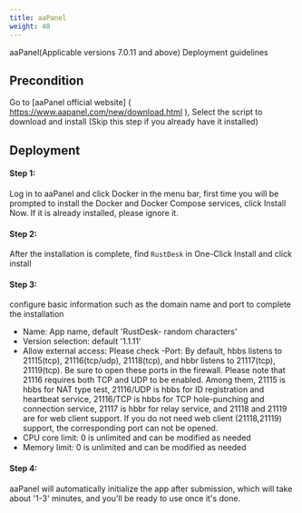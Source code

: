 ```yaml
---
title: aaPanel
weight: 40
---
```

aaPanel(Applicable versions 7.0.11 and above) Deployment guidelines
## Precondition
Go to [aaPanel official website] ( https://www.aapanel.com/new/download.html ), Select the script to download and install
(Skip this step if you already have it installed)

## Deployment

#### Step 1:
Log in to aaPanel and click Docker in the menu bar, first time you will be prompted to install the Docker and Docker Compose services, click Install Now.
    If it is already installed, please ignore it.

#### Step 2:
After the installation is complete, find `RustDesk` in One-Click Install and click install


#### Step 3:
configure basic information such as the domain name and port to complete the installation

- Name: App name, default 'RustDesk- random characters'
- Version selection: default '1.1.11'
- Allow external access: Please check
-Port: By default, hbbs listens to 21115(tcp), 21116(tcp/udp), 21118(tcp), and hbbr listens to 21117(tcp), 21119(tcp). Be sure to open these ports in the firewall. Please note that 21116 requires both TCP and UDP to be enabled. Among them, 21115 is hbbs for NAT type test, 21116/UDP is hbbs for ID registration and heartbeat service, 21116/TCP is hbbs for TCP hole-punching and connection service, 21117 is hbbr for relay service, and 21118 and 21119 are for web client support. If you do not need web client (21118,21119) support, the corresponding port can not be opened.
- CPU core limit: 0 is unlimited and can be modified as needed
- Memory limit: 0 is unlimited and can be modified as needed

#### Step 4:
aaPanel will automatically initialize the app after submission, which will take about '1-3' minutes, and you'll be ready to use once it's done.
